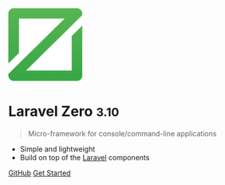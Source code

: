 ![logo](logo.png)

# Laravel Zero <small>3.10</small>

> Micro-framework for console/command-line applications

- Simple and lightweight
- Build on top of the [Laravel](https://laravel.com) components


[GitHub](https://github.com/laravel-zero/laravel-zero)
[Get Started](#about)
